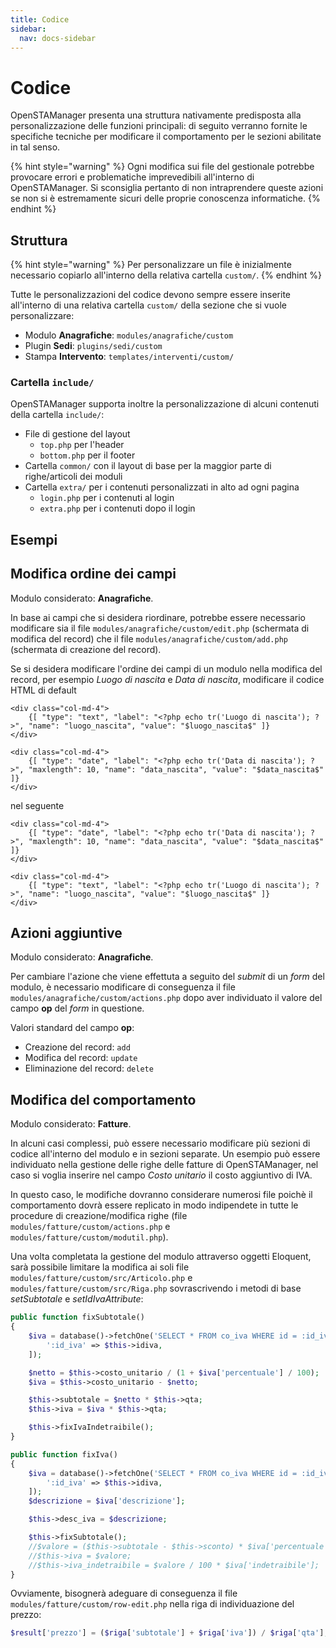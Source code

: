 ```yaml
---
title: Codice
sidebar:
  nav: docs-sidebar
---
```


# Codice

OpenSTAManager presenta una struttura nativamente predisposta alla personalizzazione delle funzioni principali: di seguito verranno fornite le specifiche tecniche per modificare il comportamento per le sezioni abilitate in tal senso.

{% hint style="warning" %}
Ogni modifica sui file del gestionale potrebbe provocare errori e problematiche imprevedibili all'interno di OpenSTAManager. Si sconsiglia pertanto di non intraprendere queste azioni se non si è estremamente sicuri delle proprie conoscenza informatiche.
{% endhint %}

## Struttura

{% hint style="warning" %}
Per personalizzare un file è inizialmente necessario copiarlo all'interno della relativa cartella `custom/`.
{% endhint %}

Tutte le personalizzazioni del codice devono sempre essere inserite all'interno di una relativa cartella `custom/` della sezione che si vuole personalizzare:

* Modulo **Anagrafiche**: `modules/anagrafiche/custom`
* Plugin **Sedi**: `plugins/sedi/custom`
* Stampa **Intervento**: `templates/interventi/custom/`

### Cartella `include/`

OpenSTAManager supporta inoltre la personalizzazione di alcuni contenuti della cartella `include/`:

* File di gestione del layout
  * `top.php` per l'header
  * `bottom.php` per il footer
* Cartella `common/` con il layout di base per la maggior parte di righe/articoli dei moduli
* Cartella `extra/` per i contenuti personalizzati in alto ad ogni pagina
  * `login.php` per i contenuti al login
  * `extra.php` per i contenuti dopo il login

## Esempi

## Modifica ordine dei campi

Modulo considerato: **Anagrafiche**.

In base ai campi che si desidera riordinare, potrebbe essere necessario modificare sia il file `modules/anagrafiche/custom/edit.php` \(schermata di modifica del record\) che il file `modules/anagrafiche/custom/add.php` \(schermata di creazione del record\).

Se si desidera modificare l'ordine dei campi di un modulo nella modifica del record, per esempio _Luogo di nascita_ e _Data di nascita_, modificare il codice HTML di default

```markup
<div class="col-md-4">
    {[ "type": "text", "label": "<?php echo tr('Luogo di nascita'); ?>", "name": "luogo_nascita", "value": "$luogo_nascita$" ]}
</div>

<div class="col-md-4">
    {[ "type": "date", "label": "<?php echo tr('Data di nascita'); ?>", "maxlength": 10, "name": "data_nascita", "value": "$data_nascita$" ]}
</div>
```

nel seguente

```markup
<div class="col-md-4">
    {[ "type": "date", "label": "<?php echo tr('Data di nascita'); ?>", "maxlength": 10, "name": "data_nascita", "value": "$data_nascita$" ]}
</div>

<div class="col-md-4">
    {[ "type": "text", "label": "<?php echo tr('Luogo di nascita'); ?>", "name": "luogo_nascita", "value": "$luogo_nascita$" ]}
</div>
```

## Azioni aggiuntive

Modulo considerato: **Anagrafiche**.

Per cambiare l'azione che viene effettuta a seguito del _submit_ di un _form_ del modulo, è necessario modificare di conseguenza il file `modules/anagrafiche/custom/actions.php` dopo aver individuato il valore del campo **op** del _form_ in questione.

Valori standard del campo **op**:

* Creazione del record: `add`
* Modifica del record: `update`
* Eliminazione del record: `delete`

## Modifica del comportamento

Modulo considerato: **Fatture**.

In alcuni casi complessi, può essere necessario modificare più sezioni di codice all'interno del modulo e in sezioni separate. Un esempio può essere individuato nella gestione delle righe delle fatture di OpenSTAManager, nel caso si voglia inserire nel campo _Costo unitario_ il costo aggiuntivo di IVA.

In questo caso, le modifiche dovranno considerare numerosi file poichè il comportamento dovrà essere replicato in modo indipendete in tutte le procedure di creazione/modifica righe \(file `modules/fatture/custom/actions.php` e `modules/fatture/custom/modutil.php`\).

Una volta completata la gestione del modulo attraverso oggetti Eloquent, sarà possibile limitare la modifica ai soli file `modules/fatture/custom/src/Articolo.php` e `modules/fatture/custom/src/Riga.php` sovrascrivendo i metodi di base _setSubtotale_ e _setIdIvaAttribute_:

```php
public function fixSubtotale()
{
    $iva = database()->fetchOne('SELECT * FROM co_iva WHERE id = :id_iva', [
        ':id_iva' => $this->idiva,
    ]);

    $netto = $this->costo_unitario / (1 + $iva['percentuale'] / 100);
    $iva = $this->costo_unitario - $netto;

    $this->subtotale = $netto * $this->qta;
    $this->iva = $iva * $this->qta;

    $this->fixIvaIndetraibile();
}

public function fixIva()
{
    $iva = database()->fetchOne('SELECT * FROM co_iva WHERE id = :id_iva', [
        ':id_iva' => $this->idiva,
    ]);
    $descrizione = $iva['descrizione'];

    $this->desc_iva = $descrizione;

    $this->fixSubtotale();
    //$valore = ($this->subtotale - $this->sconto) * $iva['percentuale'] / 100;
    //$this->iva = $valore;
    //$this->iva_indetraibile = $valore / 100 * $iva['indetraibile'];
}
```

Ovviamente, bisognerà adeguare di conseguenza il file `modules/fatture/custom/row-edit.php` nella riga di individuazione del prezzo:

```php
$result['prezzo'] = ($riga['subtotale'] + $riga['iva']) / $riga['qta'];
```

